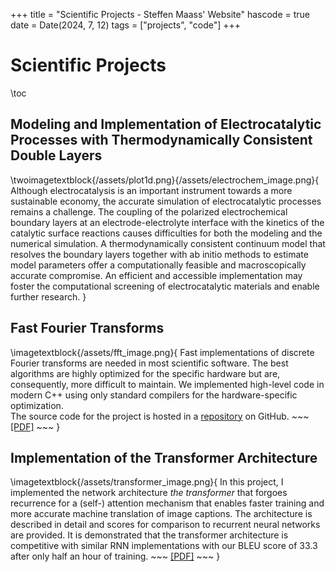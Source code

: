 +++
title = "Scientific Projects - Steffen Maass' Website"
hascode = true
date = Date(2024, 7, 12)
tags = ["projects", "code"]
+++


# Scientific Projects

\toc

## Modeling and Implementation of Electrocatalytic Processes with Thermodynamically Consistent Double Layers

\twoimagetextblock{/assets/plot1d.png}{/assets/electrochem_image.png}{
    Although electrocatalysis is an important instrument towards a more sustainable economy, the accurate simulation of electrocatalytic processes remains a challenge. 
    The coupling of the polarized electrochemical boundary layers at an electrode-electrolyte interface with the kinetics of the catalytic surface reactions causes difficulties for both the modeling and the numerical simulation.
    A thermodynamically consistent continuum model that resolves the boundary layers together with ab initio methods to estimate model parameters offer a computationally feasible and macroscopically accurate compromise.
    An efficient and accessible implementation may foster the computational screening of electrocatalytic materials and enable further research.
}

## Fast Fourier Transforms
\imagetextblock{/assets/fft_image.png}{
    Fast implementations of discrete Fourier transforms are needed in most scientific software.
    The best algorithms are highly optimized for the specific hardware but are, consequently, more difficult to maintain.
    We implemented high-level code in modern C++ using only standard compilers for the hardware-specific optimization.  
    The source code for the project is hosted in a [repository](https://github.com/smaasz/scicomp-project/) on GitHub.
    ~~~
    <a href="/assets/FFT_report.pdf" download="FFT_Report">[PDF]</a>
    ~~~
}


## Implementation of the Transformer Architecture
\imagetextblock{/assets/transformer_image.png}{
    In this project, I implemented the network architecture _the transformer_ that forgoes recurrence for a (self-) attention mechanism that enables faster training and more accurate machine translation of image captions. The architecture is described in detail and scores for comparison to recurrent neural networks are provided. It is demonstrated that the transformer architecture is competitive with similar RNN implementations with our BLEU score of 33.3 after only half an hour of training.
    ~~~
    <a href="/assets/transformer_report.pdf" download="Transformer_Report">[PDF]</a>
    ~~~
}
